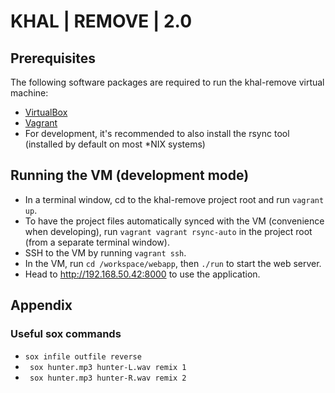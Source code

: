 # KHAL | REMOVE | 2.0

## Prerequisites
The following software packages are required to run the khal-remove virtual machine:
* [VirtualBox](https://www.virtualbox.org/wiki/Downloads)
* [Vagrant](https://www.vagrantup.com/downloads.html)
* For development, it's recommended to also install the rsync tool (installed by default on most \*NIX systems)

## Running the VM (development mode)
* In a terminal window, cd to the khal-remove project root and run ```vagrant up```.
* To have the project files automatically synced with the VM (convenience when developing), run ```vagrant vagrant rsync-auto``` in the project root (from a separate terminal window).
* SSH to the VM by running ```vagrant ssh```.
* In the VM, run ```cd /workspace/webapp```, then ```./run``` to start the web server.
* Head to http://192.168.50.42:8000 to use the application.

## Appendix
### Useful sox commands

* ```sox infile outfile reverse```
* ``` sox hunter.mp3 hunter-L.wav remix 1```
* ``` sox hunter.mp3 hunter-R.wav remix 2```
